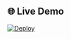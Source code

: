 ## 🌐 Live Demo
[![Deploy](https://img.shields.io/badge/View%20Site-Live-green?style=flat-square&logo=github)](https://cubits11.github.io/ghost-protocol-universal/)
